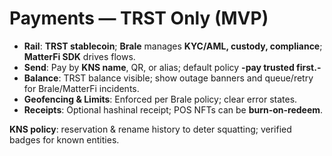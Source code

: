 # Payments — TRST Only (MVP)

- **Rail**: **TRST stablecoin**; **Brale** manages **KYC/AML, custody, compliance**; **MatterFi SDK** drives flows.
- **Send**: Pay by **KNS name**, QR, or alias; default policy **-pay trusted first.-**
- **Balance**: TRST balance visible; show outage banners and queue/retry for Brale/MatterFi incidents.
- **Geofencing & Limits**: Enforced per Brale policy; clear error states.
- **Receipts**: Optional hashinal receipt; POS NFTs can be **burn-on-redeem**.

**KNS policy**: reservation & rename history to deter squatting; verified badges for known entities.
